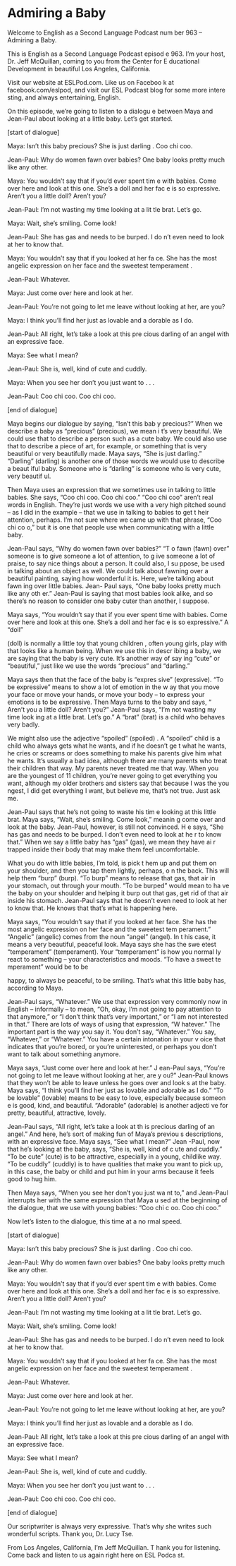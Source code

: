 # Admiring a Baby

Welcome to English as a Second Language Podcast num ber 963 – Admiring a Baby.  

This is English as a Second Language Podcast episod e 963. I’m your host, Dr. Jeff McQuillan, coming to you from the Center for E ducational Development in beautiful Los Angeles, California.  

Visit our website at ESLPod.com. Like us on Faceboo k at facebook.com/eslpod, and visit our ESL Podcast blog for some more intere sting, and always entertaining, English.  

On this episode, we’re going to listen to a dialogu e between Maya and Jean-Paul about looking at a little baby. Let’s get started.  

[start of dialogue] 

Maya: Isn’t this baby precious? She is just darling . Coo chi coo. 

Jean-Paul: Why do women fawn over babies? One baby looks pretty much like any other. 

Maya: You wouldn’t say that if you’d ever spent tim e with babies. Come over here and look at this one. She’s a doll and her fac e is so expressive. Aren’t you a little doll? Aren’t you? 

Jean-Paul: I’m not wasting my time looking at a lit tle brat. Let’s go. 

Maya: Wait, she’s smiling. Come look! 

Jean-Paul: She has gas and needs to be burped. I do n’t even need to look at her to know that. 

Maya: You wouldn’t say that if you looked at her fa ce. She has the most angelic expression on her face and the sweetest temperament . 

Jean-Paul: Whatever. 

Maya: Just come over here and look at her. 

Jean-Paul: You’re not going to let me leave without  looking at her, are you?  

 Maya: I think you’ll find her just as lovable and a dorable as I do. 

Jean-Paul: All right, let’s take a look at this pre cious darling of an angel with an expressive face. 

Maya: See what I mean? 

Jean-Paul: She is, well, kind of cute and cuddly.  

Maya: When you see her don’t you just want to . . .  

Jean-Paul: Coo chi coo. Coo chi coo. 

[end of dialogue] 

Maya begins our dialogue by saying, “Isn’t this bab y precious?” When we describe a baby as “precious” (precious), we mean i t’s very beautiful. We could use that to describe a person such as a cute baby. We could also use that to describe a piece of art, for example, or something that is very beautiful or very beautifully made. Maya says, “She is just darling.”  “Darling” (darling) is another one of those words we would use to describe a beaut iful baby. Someone who is “darling” is someone who is very cute, very beautif ul.  

Then Maya uses an expression that we sometimes use in talking to little babies. She says, “Coo chi coo. Coo chi coo.” “Coo chi coo”  aren’t real words in English. They’re just words we use with a very high pitched sound – as I did in the example – that we use in talking to babies to get t heir attention, perhaps. I’m not sure where we came up with that phrase, “Coo chi co o,” but it is one that people use when communicating with a little baby. 

Jean-Paul says, “Why do women fawn over babies?” “T o fawn (fawn) over” someone is to give someone a lot of attention, to g ive someone a lot of praise, to say nice things about a person. It could also, I su ppose, be used in talking about an object as well. We could talk about fawning over  a beautiful painting, saying how wonderful it is. Here, we’re talking about fawn ing over little babies. Jean- Paul says, “One baby looks pretty much like any oth er.” Jean-Paul is saying that most babies look alike, and so there’s no reason to  consider one baby cuter than another, I suppose.  

Maya says, “You wouldn’t say that if you ever spent  time with babies. Come over here and look at this one. She’s a doll and her fac e is so expressive.” A “doll”  

(doll) is normally a little toy that young children , often young girls, play with that looks like a human being. When we use this in descr ibing a baby, we are saying that the baby is very cute. It’s another way of say ing “cute” or “beautiful,” just like we use the words “precious” and “darling.”  

Maya says then that the face of the baby is “expres sive” (expressive). “To be expressive” means to show a lot of emotion in the w ay that you move your face or move your hands, or move your body – to express your emotions is to be expressive. Then Maya turns to the baby and says, “ Aren’t you a little doll? Aren’t you?” Jean-Paul says, “I’m not wasting my time look ing at a little brat. Let’s go.” A “brat” (brat) is a child who behaves very badly.  

We might also use the adjective “spoiled” (spoiled) . A “spoiled” child is a child who always gets what he wants, and if he doesn’t ge t what he wants, he cries or screams or does something to make his parents give him what he wants. It’s usually a bad idea, although there are many parents  who treat their children that way. My parents never treated me that way. When you  are the youngest of 11 children, you’re never going to get everything you want, although my older brothers and sisters say that because I was the you ngest, I did get everything I want, but believe me, that’s not true. Just ask me.   

Jean-Paul says that he’s not going to waste his tim e looking at this little brat. Maya says, “Wait, she’s smiling. Come look,” meanin g come over and look at the baby. Jean-Paul, however, is still not convinced. H e says, “She has gas and needs to be burped. I don’t even need to look at he r to know that.” When we say a little baby has “gas” (gas), we mean they have ai r trapped inside their body that may make them feel uncomfortable.  

What you do with little babies, I’m told, is pick t hem up and put them on your shoulder, and then you tap them lightly, perhaps, o n the back. This will help them “burp” (burp). “To burp” means to release that gas,  that air in your stomach, out through your mouth. “To be burped” would mean to ha ve the baby on your shoulder and helping it burp out that gas, get rid of that air inside his stomach. Jean-Paul says that he doesn’t even need to look at  her to know that. He knows that that’s what is happening here.  

Maya says, “You wouldn’t say that if you looked at her face. She has the most angelic expression on her face and the sweetest tem perament.” “Angelic” (angelic) comes from the noun “angel” (angel). In t his case, it means a very beautiful, peaceful look. Maya says she has the swe etest “temperament” (temperament). Your “temperament” is how you normal ly react to something – your characteristics and moods. “To have a sweet te mperament” would be to be  

happy, to always be peaceful, to be smiling. That’s  what this little baby has, according to Maya. 

Jean-Paul says, “Whatever.” We use that expression very commonly now in English – informally – to mean, “Oh, okay, I’m not going to pay attention to that anymore,” or “I don’t think that’s very important,”  or “I am not interested in that.” There are lots of ways of using that expression, “W hatever.” The important part is the way you say it. You don’t say, “Whatever.” You say, “Whatever,” or “Whatever.” You have a certain intonation in your v oice that indicates that you’re bored, or you’re uninterested, or perhaps you don’t  want to talk about something anymore.  

Maya says, “Just come over here and look at her.” J ean-Paul says, “You’re not going to let me leave without looking at her, are y ou?” Jean-Paul knows that they won’t be able to leave unless he goes over and look s at the baby. Maya says, “I think you’ll find her just as lovable and adorable as I do.” “To be lovable” (lovable) means to be easy to love, especially because someon e is good, kind, and beautiful. “Adorable” (adorable) is another adjecti ve for pretty, beautiful, attractive, lovely.  

Jean-Paul says, “All right, let’s take a look at th is precious darling of an angel.” And here, he’s sort of making fun of Maya’s previou s descriptions, with an expressive face. Maya says, “See what I mean?” Jean -Paul, now that he’s looking at the baby, says, “She is, well, kind of c ute and cuddly.” “To be cute” (cute) is to be attractive, especially in a young, childlike way. “To be cuddly” (cuddly) is to have qualities that make you want to  pick up, in this case, the baby or child and put him in your arms because it feels good to hug him.  

Then Maya says, “When you see her don’t you just wa nt to,” and Jean-Paul interrupts her with the same expression that Maya u sed at the beginning of the dialogue, that we use with young babies: “Coo chi c oo. Coo chi coo.” 

Now let’s listen to the dialogue, this time at a no rmal speed.  

[start of dialogue] 

Maya: Isn’t this baby precious? She is just darling . Coo chi coo. 

Jean-Paul: Why do women fawn over babies? One baby looks pretty much like any other. 

Maya: You wouldn’t say that if you’d ever spent tim e with babies. Come over here and look at this one. She’s a doll and her fac e is so expressive. Aren’t you a little doll? Aren’t you? 

Jean-Paul: I’m not wasting my time looking at a lit tle brat. Let’s go. 

Maya: Wait, she’s smiling. Come look! 

Jean-Paul: She has gas and needs to be burped. I do n’t even need to look at her to know that. 

Maya: You wouldn’t say that if you looked at her fa ce. She has the most angelic expression on her face and the sweetest temperament . 

Jean-Paul: Whatever. 

Maya: Just come over here and look at her. 

Jean-Paul: You’re not going to let me leave without  looking at her, are you? 

Maya: I think you’ll find her just as lovable and a dorable as I do. 

Jean-Paul: All right, let’s take a look at this pre cious darling of an angel with an expressive face. 

Maya: See what I mean? 

Jean-Paul: She is, well, kind of cute and cuddly.  

Maya: When you see her don’t you just want to . . .  

Jean-Paul: Coo chi coo. Coo chi coo. 

[end of dialogue] 

Our scriptwriter is always very expressive. That’s why she writes such wonderful scripts. Thank you, Dr. Lucy Tse.  

From Los Angeles, California, I’m Jeff McQuillan. T hank you for listening. Come back and listen to us again right here on ESL Podca st. 

